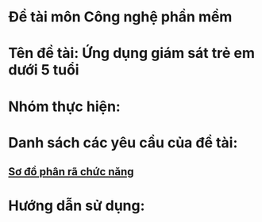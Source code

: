 # Đề tài môn Công nghệ phần mềm
# Tên đề tài: Ứng dụng giám sát trẻ em dưới 5 tuổi

# Nhóm thực hiện:

# Danh sách các yêu cầu của đề tài:


## [Sơ đồ phân rã chức năng]()

# Hướng dẫn sử dụng: